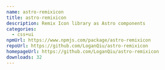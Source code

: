 ```yaml
---
name: astro-remixicon
title: astro-remixicon
description: Remix Icon library as Astro components
categories:
  - css+ui
npmUrl: https://www.npmjs.com/package/astro-remixicon
repoUrl: https://github.com/LoganQiu/astro-remixicon
homepageUrl: https://github.com/LoganQiu/astro-remixicon
downloads: 32
---
```

